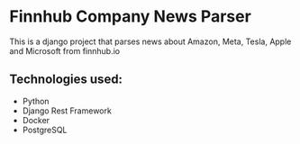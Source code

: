 # Finnhub Company News Parser

This is a django project that parses news about Amazon, Meta, Tesla, Apple and Microsoft from finnhub.io

## Technologies used: ##
- Python
- Django Rest Framework
- Docker
- PostgreSQL
